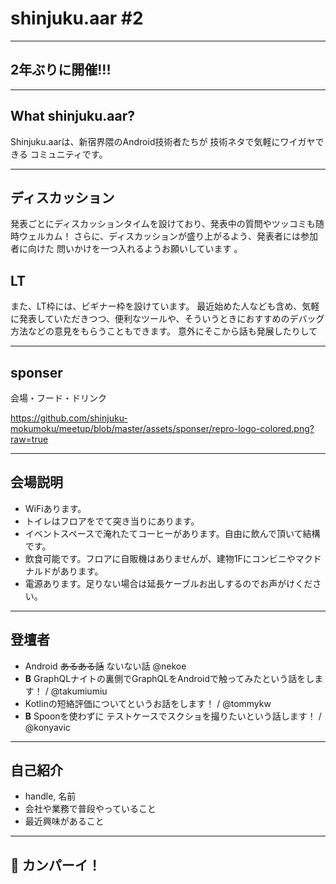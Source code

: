 # shinjuku.aar #2

---

## 2年ぶりに開催!!!

---

## What shinjuku.aar?

Shinjuku.aarは、新宿界隈のAndroid技術者たちが 技術ネタで気軽にワイガヤできる コミュニティです。

---

## ディスカッション

発表ごとにディスカッションタイムを設けており、発表中の質問やツッコミも随時ウェルカム！ さらに、ディスカッションが盛り上がるよう、発表者には参加者に向けた 問いかけを一つ入れるようお願いしています 。

## LT

また、LT枠には、ビギナー枠を設けています。 最近始めた人なども含め、気軽に発表していただきつつ、便利なツールや、そういうときにおすすめのデバッグ方法などの意見をもらうこともできます。 意外にそこから話も発展したりして

---

## sponser

会場・フード・ドリンク

https://github.com/shinjuku-mokumoku/meetup/blob/master/assets/sponser/repro-logo-colored.png?raw=true

---

## 会場説明

- WiFiあります。
- トイレはフロアをでて突き当りにあります。
- イベントスペースで淹れたてコーヒーがあります。自由に飲んで頂いて結構です。
- 飲食可能です。フロアに自販機はありませんが、建物1Fにコンビニやマクドナルドがあります。
- 電源あります。足りない場合は延長ケーブルお出しするのでお声がけください。

---

## 登壇者

- Android ~~あるある話~~ ないない話 @nekoe
- **B** GraphQLナイトの裏側でGraphQLをAndroidで触ってみたという話をします！ / @takumiumiu
- Kotlinの短絡評価についてというお話をします！ / @tommykw
- **B** Spoonを使わずに テストケースでスクショを撮りたいという話します！ / @konyavic

---

## 自己紹介

- handle, 名前
- 会社や業務で普段やっていること
- 最近興味があること

---

## :beer: カンパーイ！

